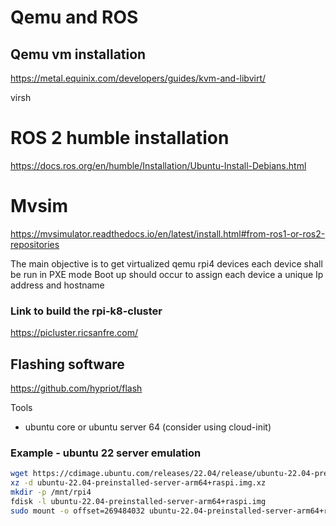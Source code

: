 # Qemu and ROS

## Qemu vm installation

https://metal.equinix.com/developers/guides/kvm-and-libvirt/

virsh

# ROS 2 humble installation

https://docs.ros.org/en/humble/Installation/Ubuntu-Install-Debians.html

# Mvsim

https://mvsimulator.readthedocs.io/en/latest/install.html#from-ros1-or-ros2-repositories


The main objective is to get virtualized qemu rpi4 devices
each device shall be run in PXE mode
Boot up should occur to assign each device a unique Ip address and hostname

### Link to build the rpi-k8-cluster

https://picluster.ricsanfre.com/

## Flashing software

https://github.com/hypriot/flash

Tools

- ubuntu core or ubuntu server 64 (consider using cloud-init)

### Example - ubuntu 22 server emulation

```sh
wget https://cdimage.ubuntu.com/releases/22.04/release/ubuntu-22.04-preinstalled-server-arm64+raspi.img.xz
xz -d ubuntu-22.04-preinstalled-server-arm64+raspi.img.xz
mkdir -p /mnt/rpi4
fdisk -l ubuntu-22.04-preinstalled-server-arm64+raspi.img
sudo mount -o offset=269484032 ubuntu-22.04-preinstalled-server-arm64+raspi.img /mnt/rpi4/

```